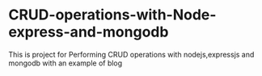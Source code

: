 # CRUD-operations-with-Node-express-and-mongodb
This is project for Performing CRUD operations with nodejs,expressjs and mongodb with an example of blog 

